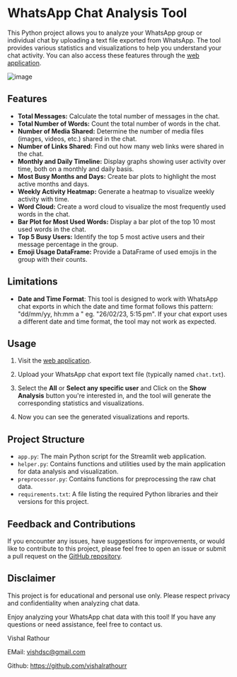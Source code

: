 # WhatsApp Chat Analysis Tool

This Python project allows you to analyze your WhatsApp group or individual chat by uploading a text file exported from WhatsApp. The tool provides various statistics and visualizations to help you understand your chat activity. You can also access these features through the [web application](https://whatsanalysis.streamlit.app/).

![image](https://github.com/vishalrathourr/WhatsApp-Chat-Analyzer/assets/126953378/c67bd595-f183-4d3e-867a-006605c21a1c)

## Features

- **Total Messages:** Calculate the total number of messages in the chat.
- **Total Number of Words:** Count the total number of words in the chat.
- **Number of Media Shared:** Determine the number of media files (images, videos, etc.) shared in the chat.
- **Number of Links Shared:** Find out how many web links were shared in the chat.
- **Monthly and Daily Timeline:** Display graphs showing user activity over time, both on a monthly and daily basis.
- **Most Busy Months and Days:** Create bar plots to highlight the most active months and days.
- **Weekly Activity Heatmap:** Generate a heatmap to visualize weekly activity with time.
- **Word Cloud:** Create a word cloud to visualize the most frequently used words in the chat.
- **Bar Plot for Most Used Words:** Display a bar plot of the top 10 most used words in the chat.
- **Top 5 Busy Users:** Identify the top 5 most active users and their message percentage in the group.
- **Emoji Usage DataFrame:** Provide a DataFrame of used emojis in the group with their counts.


## Limitations

- **Date and Time Format**: This tool is designed to work with WhatsApp chat exports in which the date and time format follows this pattern: "dd/mm/yy, hh:mm a " eg. "26/02/23, 5:15 pm". If your chat export uses a different date and time format, the tool may not work as expected.

## Usage

1. Visit the [web application](https://whatsanalysis.streamlit.app/).

2. Upload your WhatsApp chat export text file (typically named `chat.txt`).

3. Select the **All** or **Select any specific user** and Click on the **Show Analysis** button you're interested in, and the tool will generate the corresponding statistics and visualizations.

4. Now you can see the generated visualizations and reports.


## Project Structure

- `app.py`: The main Python script for the Streamlit web application.
- `helper.py`: Contains functions and utilities used by the main application for data analysis and visualization.
- `preprocessor.py`: Contains functions for preprocessing the raw chat data.
- `requirements.txt`: A file listing the required Python libraries and their versions for this project.


## Feedback and Contributions

If you encounter any issues, have suggestions for improvements, or would like to contribute to this project, please feel free to open an issue or submit a pull request on the [GitHub repository](https://github.com/yourusername/whatsapp-chat-analysis).

## Disclaimer

This project is for educational and personal use only. Please respect privacy and confidentiality when analyzing chat data.


Enjoy analyzing your WhatsApp chat data with this tool! If you have any questions or need assistance, feel free to contact us.

Vishal Rathour

EMail: vishdsc@gmail.com

Github: https://github.com/vishalrathourr
